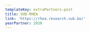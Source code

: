 ```yaml
---
templateKey: extraPartners-post
title: VUB-RHEA
link: 'https://rhea.research.vub.be/'
yearPartner: 2020
---
```


